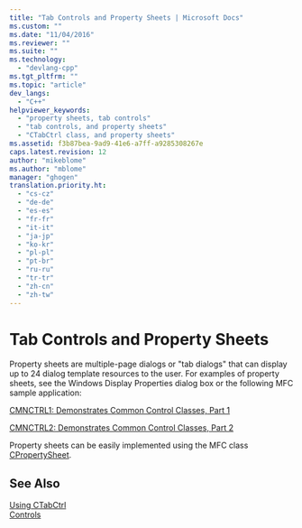 ```yaml
---
title: "Tab Controls and Property Sheets | Microsoft Docs"
ms.custom: ""
ms.date: "11/04/2016"
ms.reviewer: ""
ms.suite: ""
ms.technology: 
  - "devlang-cpp"
ms.tgt_pltfrm: ""
ms.topic: "article"
dev_langs: 
  - "C++"
helpviewer_keywords: 
  - "property sheets, tab controls"
  - "tab controls, and property sheets"
  - "CTabCtrl class, and property sheets"
ms.assetid: f3b87bea-9ad9-41e6-a7ff-a9285308267e
caps.latest.revision: 12
author: "mikeblome"
ms.author: "mblome"
manager: "ghogen"
translation.priority.ht: 
  - "cs-cz"
  - "de-de"
  - "es-es"
  - "fr-fr"
  - "it-it"
  - "ja-jp"
  - "ko-kr"
  - "pl-pl"
  - "pt-br"
  - "ru-ru"
  - "tr-tr"
  - "zh-cn"
  - "zh-tw"
---
```

# Tab Controls and Property Sheets
Property sheets are multiple-page dialogs or "tab dialogs" that can display up to 24 dialog template resources to the user. For examples of property sheets, see the Windows Display Properties dialog box or the following MFC sample application:  
  
 [CMNCTRL1: Demonstrates Common Control Classes, Part 1](../visual-cpp-samples.md)  
  
 [CMNCTRL2: Demonstrates Common Control Classes, Part 2](../visual-cpp-samples.md)  
  
 Property sheets can be easily implemented using the MFC class [CPropertySheet](../mfc/reference/cpropertysheet-class.md).  
  
## See Also  
 [Using CTabCtrl](../mfc/using-ctabctrl.md)   
 [Controls](../mfc/controls-mfc.md)

